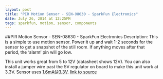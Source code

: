 ```yaml
---
layout: post
title: "PIR Motion Sensor - SEN-08630 - SparkFun Electronics"
date: July 26, 2014 at 12:25PM
tags: sparkfun, motion, sensor, components
---
```

##PIR Motion Sensor - SEN-08630 - SparkFun Electronics
Description: This is a simple to use motion sensor. Power it up and wait 1-2 seconds for the sensor to get a snapshot of the still room. If anything moves after that period, the ‘alarm’ pin will go low.

This unit works great from 5 to 12V (datasheet shows 12V). You can also install a jumper wire past the 5V regulator on board to make this unit work at 3.3V. Sensor uses 1.6mA@3.3V.
[link to source](http://ift.tt/YIqALB) 
